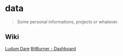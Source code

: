 # data

> Some personal informations, projects or whatever.

## Wiki

[Ludum Dare](wiki/ludumdare.md)
[BitBurner - Dashboard](wiki/bitburner_dashboard.md)
